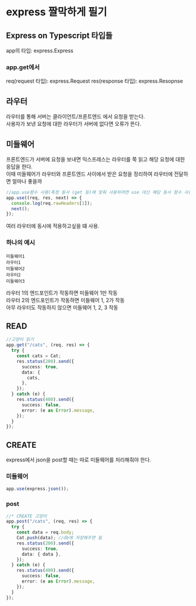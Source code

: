 # express 짤막하게 필기

## Express on Typescript 타입들

app의 타입: express.Express

### app.get에서

req(request 타입): express.Request
res(response 타입): express.Resopnse

## 라우터

라우터를 통해 서버는 클라이언트/프론트엔드 에서 요청을 받는다.  
사용자가 보낸 요청에 대한 라우터가 서버에 없다면 오류가 뜬다.

## 미들웨어

프론트엔드가 서버에 요청을 보내면 익스프레스는 라우터를 쭉 읽고 해당 요청에 대한 응답을 한다.  
이때 미들웨어가 라우터와 프론트엔드 사이에서 받은 요청을 정리하여 라우터에 전달하면 얼마나 좋을까

```typescript
//app.use함수 사용(특정 동사 (get 등)에 맞춰 사용하려면 use 대신 해당 동사 함수 사용하면 됨.), 콜백 함수로 전달되는 매개변수중 next는 다음 라우터로 이동시키는 함수
app.use((req, res, next) => {
  console.log(req.rawHeaders[1]);
  next();
});
```

여러 라우터에 동시에 적용하고싶을 떄 사용.

### 하나의 예시

```
미들웨어1
라우터1
미들웨어2
라우터2
미들웨어3
```

라우터 1의 엔드포인트가 작동하면 미들웨어 1만 작동  
라우터 2의 엔드포인트가 작동하면 미들웨어 1, 2가 작동  
아무 라우터도 작동하지 않으면 미들웨어 1, 2, 3 작동

## READ

```typescript
//고양이 읽기
app.get("/cats", (req, res) => {
  try {
    const cats = Cat;
    res.status(200).send({
      success: true,
      data: {
        cats,
      },
    });
  } catch (e) {
    res.status(400).send({
      success: false,
      error: (e as Error).message,
    });
  }
});
```

## CREATE

express에서 json을 post할 때는 따로 미들웨어를 처리해줘야 한다.

### 미들웨어

```typescript
app.use(express.json());
```

### post

```typescript
//* CREATE 고양이
app.post("/cats", (req, res) => {
  try {
    const data = req.body;
    Cat.push(data); //db에 저장해주면 됨
    res.status(200).send({
      success: true,
      data: { data },
    });
  } catch (e) {
    res.status(400).send({
      success: false,
      error: (e as Error).message,
    });
  }
});
```
